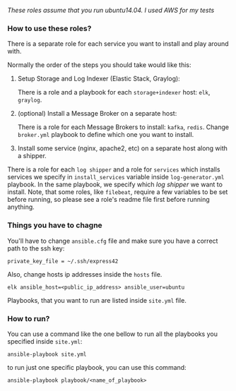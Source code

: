 _These roles assume that you run ubuntu14.04. I used AWS for my tests_


### How to use these roles?

There is a separate role for each service you want to install and play around with.

Normally the order of the steps you should take would like this:  
1. Setup Storage and Log Indexer (Elastic Stack, Graylog):

    There is a role and a playbook for each ```storage+indexer``` host: ```elk```, ```graylog```.

2. (optional) Install a Message Broker on a separate host:

    There is a role for each Message Brokers to install: ```kafka```, ```redis```. Change ```broker.yml``` playbook to define which one you want to install.
3. Install some service (nginx, apache2, etc) on a separate host along with a shipper.

  There is a role for each ```log shipper``` and a role for ```services``` which installs services we specify in ```install_services``` variable inside ```log-generator.yml``` playbook. In the same playbook, we specify which _log shipper_ we want to install. Note, that some roles, like ```filebeat```, require a few variables to be set before running, so please see a role's readme file first before running anything.


### Things you have to chagne

You'll have to change ```ansible.cfg``` file and make sure you have a correct path to the ssh key:
```
private_key_file = ~/.ssh/express42
```

Also, change hosts ip addresses inside the ```hosts``` file.
```
elk ansible_host=<public_ip_address> ansible_user=ubuntu
```

Playbooks, that you want to run are listed inside ```site.yml``` file.

### How to run?

You can use a command like the one bellow to run all the playbooks you specified inside ```site.yml```:
```
ansible-playbook site.yml
```

to run just one specific playbook, you can use this command:

```
ansible-playbook playbook/<name_of_playbook>
```
